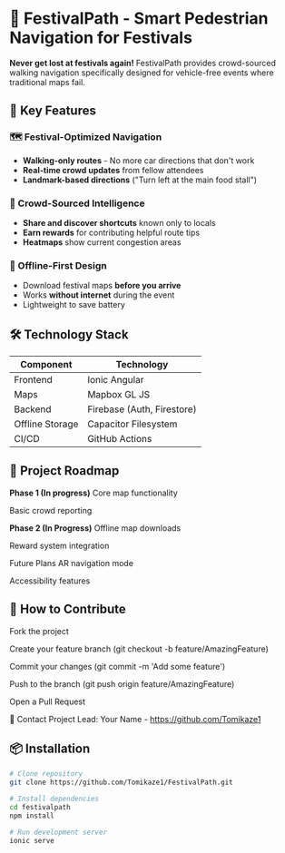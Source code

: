 # 🎪 FestivalPath - Smart Pedestrian Navigation for Festivals

**Never get lost at festivals again!** FestivalPath provides crowd-sourced walking navigation specifically designed for vehicle-free events where traditional maps fail.

## 🌟 Key Features

### 🗺️ Festival-Optimized Navigation
- **Walking-only routes** - No more car directions that don't work
- **Real-time crowd updates** from fellow attendees
- **Landmark-based directions** ("Turn left at the main food stall")

### 🚶 Crowd-Sourced Intelligence
- **Share and discover shortcuts** known only to locals
- **Earn rewards** for contributing helpful route tips
- **Heatmaps** show current congestion areas

### 📲 Offline-First Design
- Download festival maps **before you arrive**
- Works **without internet** during the event
- Lightweight to save battery

## 🛠️ Technology Stack

| Component       | Technology |
|----------------|------------|
| Frontend       | Ionic Angular |
| Maps           | Mapbox GL JS |
| Backend        | Firebase (Auth, Firestore) |
| Offline Storage| Capacitor Filesystem |
| CI/CD          | GitHub Actions |

## 📅 Project Roadmap
**Phase 1 (In progress)**
Core map functionality

Basic crowd reporting

**Phase 2 (In Progress)**
Offline map downloads

Reward system integration

Future Plans
AR navigation mode

Accessibility features

## 🤝 How to Contribute
Fork the project

Create your feature branch (git checkout -b feature/AmazingFeature)

Commit your changes (git commit -m 'Add some feature')

Push to the branch (git push origin feature/AmazingFeature)

Open a Pull Request

📧 Contact
Project Lead: Your Name - https://github.com/Tomikaze1

## 📦 Installation

```bash
# Clone repository
git clone https://github.com/Tomikaze1/FestivalPath.git

# Install dependencies
cd festivalpath
npm install

# Run development server
ionic serve 

